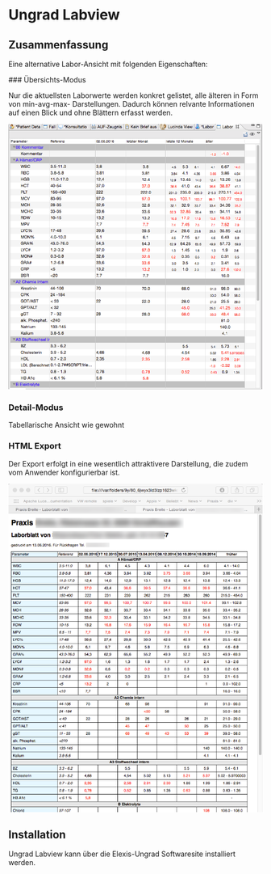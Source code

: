 # Ungrad Labview

## Zusammenfassung

Eine alternative Labor-Ansicht mit folgenden Eigenschaften:

### Übersichts-Modus

Nur die aktuellsten Laborwerte werden konkret gelistet, alle älteren in Form von min-avg-max- Darstellungen.
Dadurch können relvante Informationen auf einen Blick und ohne Blättern erfasst werden.

![img/labview.png](img/labview.png)

### Detail-Modus 

Tabellarische Ansicht wie gewohnt
 
### HTML Export

Der Export erfolgt in eine wesentlich attraktivere Darstellung, die zudem vom Anwender konfigurierbar ist. 

![img/lab_export.png](img/lab_export.png)

  
 ## Installation
  
 Ungrad Labview kann über die Elexis-Ungrad Softwaresite installiert werden.
  